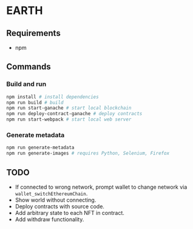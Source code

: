 # EARTH

## Requirements

- npm

## Commands

### Build and run
```bash
npm install # install dependencies
npm run build # build
npm run start-ganache # start local blockchain
npm run deploy-contract-ganache # deploy contracts
npm run start-webpack # start local web server
```

### Generate metadata
```bash
npm run generate-metadata
npm run generate-images # requires Python, Selenium, Firefox
```


## TODO

- If connected to wrong network, prompt wallet to change network via `wallet_switchEthereumChain`.
- Show world without connecting.
- Deploy contracts with source code.
- Add arbitrary state to each NFT in contract.
- Add withdraw functionality.
